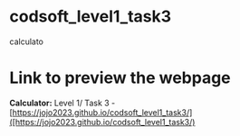 # codsoft_level1_task3
 calculato
# Link to preview the webpage
 **Calculator:** Level 1/ Task 3 - [https://jojo2023.github.io/codsoft_level1_task3/]([https://jojo2023.github.io/codsoft_level1_task3/)
